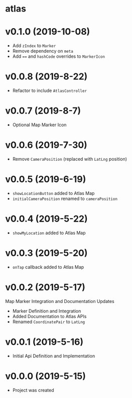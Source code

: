 # atlas

# v0.1.0 (2019-10-08)

- Add `zIndex` to `Marker`
- Remove dependency on `meta`
- Add `==` and `hashCode` overrides to `MarkerIcon`

# v0.0.8 (2019-8-22)

- Refactor to include `AtlasController`

# v0.0.7 (2019-8-7)

- Optional Map Marker Icon

# v0.0.6 (2019-7-30)

- Remove `CameraPosition` (replaced with `LatLng` position)

# v0.0.5 (2019-6-19)

- `showLocationButton` added to Atlas Map
- `initialCameraPosition` renamed to `cameraPosition`

# v0.0.4 (2019-5-22)

- `showMyLocation` added to Atlas Map

# v0.0.3 (2019-5-20)

- `onTap` callback added to Atlas Map

# v0.0.2 (2019-5-17)

Map Marker Integration and Documentation Updates

- Marker Definition and Integration
- Added Documentation to Atlas APIs
- Renamed `CoordinatePair` to `LatLng`

# v0.0.1 (2019-5-16)

- Initial Api Definition and Implementation

# v0.0.0 (2019-5-15)

- Project was created
